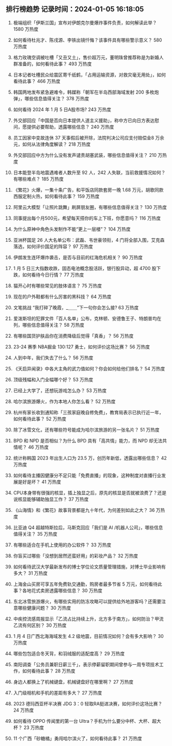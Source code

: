 
## 排行榜趋势 记录时间：2024-01-05 16:18:05
  
  1. 极端组织「伊斯兰国」宣布对伊朗克尔曼爆炸事件负责，如何解读此举？ 1580 万热度
    
  2. 如何看待杜兆才、陈戌源、李铁出镜忏悔？该事件具有哪些警示意义？ 580 万热度
    
  3. 格力玫瑰空调被吐槽「又丑又土」，售价超万元，董明珠曾推荐称是为新婚人群准备的，如何看待此事？ 493 万热度
    
  4. 日本记者吐槽民众给震区寄千纸鹤，「占用运输资源，对救灾毫无用处」，如何看待此事？ 466 万热度
    
  5. 韩国两地发布紧急避难令，韩媒称「朝军在半岛西部海域发射 200 多枚炮弹」，哪些信息值得关注？ 378 万热度
    
  6. 如何看待 2024 年 1 月 5 日A股市场? 243 万热度
    
  7. 外交部回应「中国是否向日本提供人道主义援助」，称中方已向日方表达慰问，愿提供必要帮助，透露哪些信息？ 240 万热度
    
  8. 员工因家中变故连休 37 天事假后被开除，法院判决公司应支付赔偿金8 万余元，如何从法律角度解读？ 218 万热度
    
  9. 外交部回应中方为什么没有发声谴责胡塞武装，哪些信息值得关注？ 210 万热度
    
  10. 日本能登半岛地震遇难者人数升至 92 人，242 人失联，当前救援情况如何？有哪些难点？ 185 万热度
    
  11. 《繁花》火爆，一集十条广告，和平饭店同款套房一晚 1.68 万元，胡歌同款西服定制火热，如何看待此事？ 159 万热度
    
  12. 阿里云大模型「让照片跳舞」刷屏朋友圈，有哪些信息值得关注？ 130 万热度
    
  13. 同事提出每个月500元，希望每天搭你的车上下班，你愿意吗？ 116 万热度
    
  14. 为什么原神中角色头发制作不能“更上一层楼”？ 104 万热度
    
  15. 亚洲杯国足 26 人大名单公布：武磊、韦世豪领衔，4 门将全部入围，艾克森落选，如何评价国足的阵容？ 97 万热度
    
  16. 伊朗发生连环爆炸袭击，是否与目前的红海危机相关？ 90 万热度
    
  17. 1 月 5 日三大指数收跌，固态电池概念股活跃，银行股异动，超 4700 股下跌，如何看待今日行情？ 77 万热度
    
  18. 猫开心时有哪些常见的肢体语言？ 75 万热度
    
  19. 现在的户外鞋都有什么厉害的黑科技？ 64 万热度
    
  20. 文笔挑战 “我打碎了晚霞，_＿＿”下一句你会怎么接? 63 万热度
    
  21. 爱泼斯坦的犯罪文件「百人名单」公布，克林顿、安德鲁王子、特朗普均在列，哪些信息值得关注？ 58 万热度
    
  22. 有哪些国货护肤品你在消费降级后觉得「真香」？ 56 万热度
    
  23. 23-24 赛季 NBA掘金 130:127 勇士，如何评价这场比赛？ 56 万热度
    
  24. 人到中年，我们失去了什么？ 56 万热度
    
  25. 《天启异闻录》中各大主角的武力值如何？你会如何给他们排名？ 54 万热度
    
  26. 顶级残幅和入门全幅哪个好？ 53 万热度
    
  27. 已经上大学了，还想玩游戏怎么办？ 53 万热度
    
  28. 哈尔滨旅游爆火，作为本地人你怎么看？ 52 万热度
    
  29. 杭州有家长收到通知称「三孩家庭晚自修免费」，教育局表示已执行近一年，如何看待此事？ 52 万热度
    
  30. 除了冰雪文化，还有哪些符号能成为哈尔滨旅游的另一张名片？ 51 万热度
    
  31. BPD 和 NPD 是否相似？为什么 BPD 具有「高共情」能力，而 NPD 却无法共情呢？ 46 万热度
    
  32. 统计称韩国 2023 年出生人口为 23.5 万，创历年新低，透露出哪些信息？ 42 万热度
    
  33. 如何看待主播因健康分不足只能「免费直播」的现象，这种制度对直播行业发展是好是坏？ 41 万热度
    
  34. CPU本身带有很强的核显，插上独显之后，原先的核显是否就被浪费了？还是说核显能够辅助独显工作？ 37 万热度
    
  35. 《山海情》和《繁花》故事背景都是九十年代，为何差别如此之大？ 36 万热度
    
  36. 比亚迪 Q4 超越特斯拉后，马斯克回应「我们是 AI /机器人公司」，哪些信息值得关注？ 35 万热度
    
  37. 有哪些适合在手机上使用的办公软件？ 33 万热度
    
  38. 你盲买过哪些「没想到居然还蛮好用」的彩妆产品？ 32 万热度
    
  39. 如何看待武汉大学最新发布的博士学位论文质量管理措施，对博士毕业影响有多大？ 31 万热度
    
  40. 上海金山买房可享五年免费轨交通勤，购房者最多节省 5 万元，如何看待此事？各地花式卖房透露哪些信息？ 30 万热度
    
  41. 东北冰雪旅游爆火，有哪些实用的防冻攻略可以提供给外地游客吗？还需要注意哪些健康问题？ 30 万热度
    
  42. 中疾控流感周报显示「乙流占比持续上升，北方多于南方」，如何防治？甲流乙流有何区别？ 30 万热度
    
  43. 1 月 4 日广西北海海域发生 4.2 级地震，目前情况如何？会有多大影响？ 30 万热度
    
  44. 哪些包包适合冬天背，和羽绒服的适配度高？ 29 万热度
    
  45. 南阳调查「公务员兼职日薪三千」，表示停薪留职期间曾参与一周专项技术工作，如何看待此事？ 28 万热度
    
  46. 身边人都换上了机械键盘，机械键盘好在哪里啊？ 27 万热度
    
  47. 入门级相机和手机的差距有多大？ 27 万热度
    
  48. 2023 德玛西亚杯半决赛 JDG 3：0 轻取RA挺进决赛，如何评价这场比赛？ 24 万热度
    
  49. 如何看待 OPPO 传闻里的第一台 Ultra？手机为什么要分中杯、大杯、超大杯？ 23 万热度
    
  50. 11 个广西「砂糖橘」勇闯哈尔滨火了，如何看待此事？ 21 万热度
    